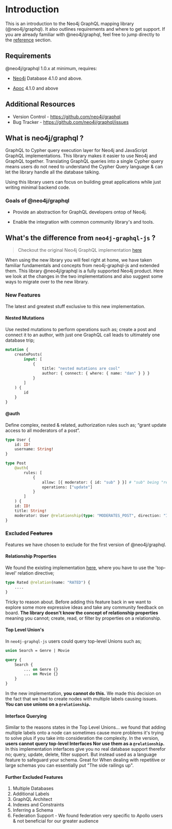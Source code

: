 # Introduction

This is an introduction to the Neo4j GraphQL mapping library (@neo4j/graphql). It also outlines requirements and where to get support. If you are already familiar with @neo4j/graphql, feel free to jump directly to the [reference](./reference.md) section.

## Requirements

@neo4j/graphql 1.0.x at minimum, requires:

-   [Neo4j](https://neo4j.com/) Database 4.1.0 and above.

-   [Apoc](https://neo4j.com/labs/apoc/) 4.1.0 and above

## Additional Resources

-   Version Control - https://github.com/neo4j/graphql
-   Bug Tracker - https://github.com/neo4j/graphql/issues

## What is neo4j/graphql ?

GraphQL to Cypher query execution layer for Neo4j and JavaScript GraphQL implementations. This library makes it easier to use Neo4j and GraphQL together. Translating GraphQL queries into a single Cypher query means users do not need to understand the Cypher Query language & can let the library handle all the database talking.

Using this library users can focus on building great applications while just writing minimal backend code.

### Goals of @neo4j/graphql

-   Provide an abstraction for GraphQL developers ontop of Neo4j.

-   Enable the integration with common community library's and tools.

## What's the difference from `neo4j-graphql-js` ?

> Checkout the original Neo4j GraphQL implementation [here](https://grandstack.io/)

When using the new library you will feel right at home, we have taken familiar fundamentals and concepts from neo4j-graphql-js and extended them. This library @neo4j/graphql is a fully supported Neo4j product. Here we look at the changes in the two implementations and also suggest some ways to migrate over to the new library.

### New Features

The latest and greatest stuff exclusive to this new implementation.

#### Nested Mutations

Use nested mutations to perform operations such as; create a post and connect it to an author, with just one GraphQL call leads to ultimately one database trip;

```graphql
mutation {
    createPosts(
        input: [
            {
                title: "nested mutations are cool"
                author: { connect: { where: { name: "dan" } } }
            }
        ]
    ) {
        id
    }
}
```

#### @auth

Define complex, nested & related, authorization rules such as; “grant update access to all moderators of a post”.

```graphql
type User {
    id: ID!
    username: String!
}

type Post
    @auth(
        rules: [
            {
                allow: [{ moderator: { id: "sub" } }] # "sub" being "req.jwt.sub"
                operations: ["update"]
            }
        ]
    ) {
    id: ID!
    title: String!
    moderator: User @relationship(type: "MODERATES_POST", direction: "IN")
}
```

### Excluded ~~Features~~

Features we have chosen to exclude for the first version of @neo4j/graphql.

#### Relationship Properties

We found the existing implementation [here](https://grandstack.io/docs/graphql-relationship-types/), where you have to use the 'top-level' relation directive;

```graphql
type Rated @relation(name: "RATED") {
    ....
}
```

Tricky to reason about. Before adding this feature back in we want to explore some more expressive ideas and take any community feedback on board. **The library doesn't know the concept of relationship properties** meaning you cannot; create, read, or filter by properties on a relationship.

#### Top Level Union's

In `neo4j-graphql-js` users could query top-level Unions such as;

```graphql
union Search = Genre | Movie
```

```graphql
query {
	Search {
		... on Genre {}
		... on Movie {}
	}
}
```

In the new implementation, **you cannot do this.** We made this decision on the fact that we had to create nodes with multiple labels causing issues. **You can use unions on a `@relationship`.**

#### Interface Querying

Similar to the reasons states in the Top Level Unions... we found that adding multiple labels onto a node can sometimes cause more problems it's trying to solve plus if you take into consideration the complexity. In the version, **users cannot query top-level Interfaces Nor use them as a `@relationship`.** In this implementation interfaces give you no real database support therefor no; query, update, delete, filter support. But instead used as a language feature to safeguard your schema. Great for When dealing with repetitive or large schemas you can essentially put "The side railings up".

#### Further Excluded Features

1. Multiple Databases
1. Additional Labels
1. GraphQL Architect
1. Indexes and Constraints
1. Inferring a Schema
1. Federation Support - We found federation very specific to Apollo users & not beneficial for our greater audience
